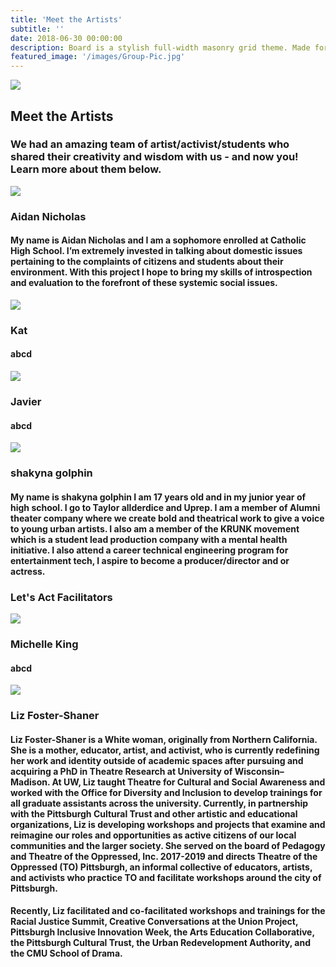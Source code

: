 ```yaml
---
title: 'Meet the Artists'
subtitle: ''
date: 2018-06-30 00:00:00
description: Board is a stylish full-width masonry grid theme. Made for designers, artists, photographers and developers to show off their best work.
featured_image: '/images/Group-Pic.jpg'
---
```


![](/images/Group-Pic.jpg)

## Meet the Artists

### We had an amazing team of artist/activist/students who shared their creativity and wisdom with us - and now you! Learn more about them below. 

<img src="/images/Aidan.jpeg">

### Aidan Nicholas
#### My name is Aidan Nicholas and I am a sophomore enrolled at Catholic High School. I’m extremely invested in talking about domestic issues pertaining to the complaints of citizens and students about their environment. With this project I hope to bring my skills of introspection and evaluation to the forefront of these systemic social issues.

<img src="/images/kat.jpg">

### Kat 
#### abcd

<img src="/images/javier.jpg">

### Javier
#### abcd

<img src="/images/shakyna.jpeg">

### shakyna golphin
#### My name is shakyna golphin I am 17 years old and in my junior year of high school. I go to Taylor allderdice and Uprep. I am a member of Alumni theater company where we create bold and theatrical work to give a voice to young urban artists. I also am a member of the KRUNK movement which is a student lead production company with a mental health initiative. I also attend a career technical engineering program for entertainment tech, I aspire to become a producer/director and or actress. 

### Let's Act Facilitators

<img src="/images/Michelle.png">

### Michelle King
#### abcd

<img src="/images/liz.png">

### Liz Foster-Shaner
#### Liz Foster-Shaner is a White woman, originally from Northern California. She is a mother, educator, artist, and activist, who is currently redefining her work and identity outside of academic spaces after pursuing and acquiring a PhD in Theatre Research at University of Wisconsin– Madison. At UW, Liz taught Theatre for Cultural and Social Awareness and worked with the Office for Diversity and Inclusion to develop trainings for all graduate assistants across the university. Currently, in partnership with the Pittsburgh Cultural Trust and other artistic and educational organizations, Liz is developing workshops and projects that examine and reimagine our roles and opportunities as active citizens of our local communities and the larger society. She served on the board of Pedagogy and Theatre of the Oppressed, Inc. 2017-2019 and directs Theatre of the Oppressed (TO) Pittsburgh, an informal collective of educators, artists, and activists who practice TO and facilitate workshops around the city of Pittsburgh.
#### Recently, Liz facilitated and co-facilitated workshops and trainings for the Racial Justice Summit, Creative Conversations at the Union Project, Pittsburgh Inclusive Innovation Week, the Arts Education Collaborative, the Pittsburgh Cultural Trust, the Urban Redevelopment Authority, and the CMU School of Drama.